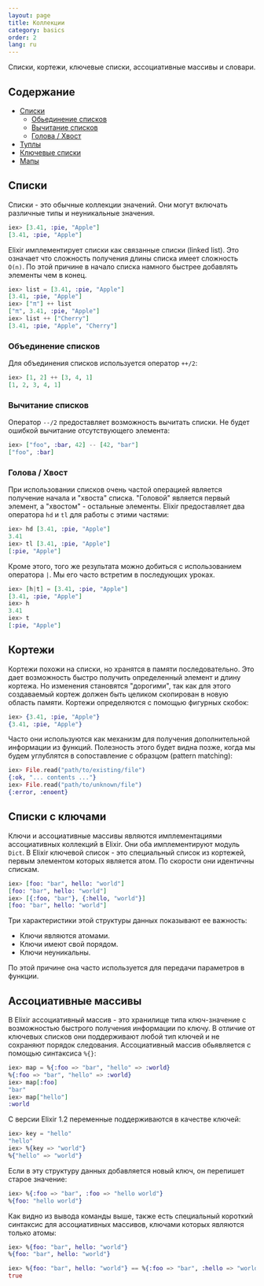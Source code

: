 ```yaml
---
layout: page
title: Коллекции
category: basics
order: 2
lang: ru
---
```


Списки, кортежи, ключевые списки, ассоциативные массивы и словари.

## Содержание

- [Списки](#section-1)
  - [Обьединение списков](#section-2)
  - [Вычитание списков](#section-3)
  - [Голова / Хвост](#section-4)
- [Туплы](#section-5)
- [Ключевые списки](#section-6)
- [Мапы](#section-7)

## Списки
Списки - это обычные коллекции значений. Они могут включать различные типы и неуникальные значения.

```elixir
iex> [3.41, :pie, "Apple"]
[3.41, :pie, "Apple"]
```

Elixir имплементирует списки как связанные списки (linked list). Это означает что сложность получения длины списка имеет сложность `O(n)`. По этой причине в начало списка намного быстрее добавлять элементы чем в конец.

```elixir
iex> list = [3.41, :pie, "Apple"]
[3.41, :pie, "Apple"]
iex> ["π"] ++ list
["π", 3.41, :pie, "Apple"]
iex> list ++ ["Cherry"]
[3.41, :pie, "Apple", "Cherry"]
```

### Объединение списков

Для объединения списков используется оператор `++/2`:

```elixir
iex> [1, 2] ++ [3, 4, 1]
[1, 2, 3, 4, 1]
```

### Вычитание списков

Оператор `--/2` предоставляет возможность вычитать списки. Не будет ошибкой вычитание отсутствующего элемента:

```elixir
iex> ["foo", :bar, 42] -- [42, "bar"]
["foo", :bar]
```

### Голова / Хвост

При использовании списков очень частой операцией является получение начала и "хвоста" списка. "Головой" является первый элемент, а "хвостом" - остальные элементы. Elixir предоставляет два оператора `hd` и `tl` для работы с этими частями:

```elixir
iex> hd [3.41, :pie, "Apple"]
3.41
iex> tl [3.41, :pie, "Apple"]
[:pie, "Apple"]
```

Кроме этого, того же результата можно добиться с использованием оператора `|`. Мы его часто встретим в последующих уроках.

```elixir
iex> [h|t] = [3.41, :pie, "Apple"]
[3.41, :pie, "Apple"]
iex> h
3.41
iex> t
[:pie, "Apple"]
```

## Кортежи

Кортежи похожи на списки, но хранятся в памяти последовательно. Это дает возможность быстро получить определенный элемент и длину кортежа. Но изменения становятся "дорогими", так как для этого создаваемый кортеж должен быть целиком скопирован в новую область памяти. Кортежи определяются с помощью фигурных скобок:

```elixir
iex> {3.41, :pie, "Apple"}
{3.41, :pie, "Apple"}
```

Часто они используются как механизм для получения дополнительной информации из функций. Полезность этого будет видна позже, когда мы будем углублятся в сопоставление с образцом (pattern matching):

```elixir
iex> File.read("path/to/existing/file")
{:ok, "... contents ..."}
iex> File.read("path/to/unknown/file")
{:error, :enoent}
```

## Списки с ключами

Ключи и ассоциативные массивы являются имплементациями ассоциативных коллекций в Elixir. Они оба имплементируют модуль `Dict`. В Elixir ключевой список - это специальный список из кортежей, первым элементом которых является атом. По скорости они идентичны спискам.

```elixir
iex> [foo: "bar", hello: "world"]
[foo: "bar", hello: "world"]
iex> [{:foo, "bar"}, {:hello, "world"}]
[foo: "bar", hello: "world"]
```

Три характеристики этой структуры данных показывают ее важность:

+ Ключи являются атомами.
+ Ключи имеют свой порядом.
+ Ключи неуникальны.

По этой причине она часто используется для передачи параметров в функции.

## Ассоциативные массивы

В Elixir ассоциативный массив - это хранилище типа ключ-значение с возможностью быстрого получения информации по ключу. В отличие от ключевых списков они поддерживают любой тип ключей и не сохраняют порядок следования. Ассоциативный массив обьявляется с помощью синтаксиса `%{}`:

```elixir
iex> map = %{:foo => "bar", "hello" => :world}
%{:foo => "bar", "hello" => :world}
iex> map[:foo]
"bar"
iex> map["hello"]
:world
```

С версии Elixir 1.2 переменные поддерживаются в качестве ключей:

```elixir
iex> key = "hello"
"hello"
iex> %{key => "world"}
%{"hello" => "world"}
```

Если в эту структуру данных добавляется новый ключ, он перепишет старое значение:

```elixir
iex> %{:foo => "bar", :foo => "hello world"}
%{foo: "hello world"}
```

Как видно из вывода команды выше, также есть специальный короткий синтаксис для ассоциативных массивов, ключами которых являются только атомы:

```elixir
iex> %{foo: "bar", hello: "world"}
%{foo: "bar", hello: "world"}

iex> %{foo: "bar", hello: "world"} == %{:foo => "bar", :hello => "world"}
true
```
